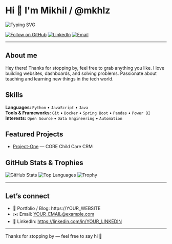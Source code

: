 # Hi 👋 I'm Mikhil / @mkhlz

![Typing SVG](https://readme-typing-svg.herokuapp.com?font=Fira%20Code&size=24&duration=2500&pause=800&color=F7AB00&width=600&height=60&lines=Hi+there!+I%27m+MIKHIL.;I+build+things+with+code.;Open-source+%26+data+enthusiast.)

[![Follow on GitHub](https://img.shields.io/github/followers/YOUR_GITHUB_USERNAME?label=Follow&style=social)](https://github.com/mkhlz) 
[![LinkedIn](https://img.shields.io/badge/LinkedIn-0A66C2?style=flat&logo=linkedin&logoColor=white)](https://linkedin.com/in/mkhlz) 
[![Email](https://img.shields.io/badge/Email-D14836?style=flat&logo=gmail&logoColor=white)](mailto:YOUR_EMAIL@example.com)

---

## About me
Hey there! Thanks for stopping by, feel free to grab anything you like. I love building websites, dashboards, and solving problems. Passionate about teaching and learning new things in the tech world.

## Skills
**Languages:** `Python` • `JavaScript` • `Java`  
**Tools & Frameworks:** `Git` • `Docker` • `Spring Boot` • `Pandas` • `Power BI`  
**Interests:** `Open Source` • `Data Engineering` • `Automation`

## Featured Projects
- [Project-One](https://core.mytle.com) — CORE Child Care CRM

## GitHub Stats & Trophies
![GitHub Stats](https://github-readme-stats.vercel.app/api?username=mkhlz&show_icons=true&theme=tokyonight&count_private=true)
![Top Languages](https://github-readme-stats.vercel.app/api/top-langs/?username=mkhlz&layout=compact&theme=tokyonight)
![Trophy](https://github-profile-trophy.vercel.app/?username=mkhlz&theme=onedark)

---

## Let’s connect
- 🔗 Portfolio / Blog: https://YOUR_WEBSITE  
- ✉️ Email: YOUR_EMAIL@example.com  
- 💼 LinkedIn: https://linkedin.com/in/YOUR_LINKEDIN

---

Thanks for stopping by — feel free to say hi 👋
